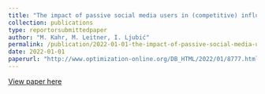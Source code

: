 ```yaml
---
title: "The impact of passive social media users in (competitive) influence maximization"
collection: publications
type: reportorsubmittedpaper
author: "M. Kahr, M. Leitner, I. Ljubić"
permalink: /publication/2022-01-01-the-impact-of-passive-social-media-users-in-(competitive)-influence-maximization
date: 2022-01-01
paperurl: "http://www.optimization-online.org/DB_HTML/2022/01/8777.html"
---
```


[View paper here](http://www.optimization-online.org/DB_HTML/2022/01/8777.html)
